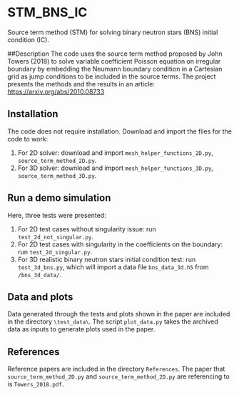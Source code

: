 # STM_BNS_IC
Source term method (STM) for solving binary neutron stars (BNS) initial condition (IC).

##Description
The code uses the source term method proposed by John Towers (2018) to solve variable coefficient Poisson equation on irregular boundary by 
embedding the Neumann boundary condition in a Cartesian grid as jump conditions to be included in the source terms.
The project presents the methods and the results in an article:
https://arxiv.org/abs/2010.08733

## Installation
The code does not require installation. Download and import the files for the code to work:
1. For 2D solver: download and import `mesh_helper_functions_2D.py`, `source_term_method_2D.py`.
2. For 3D solver: download and import `mesh_helper_functions_3D.py`, `source_term_method_3D.py`.


## Run a demo simulation
Here, three tests were presented:
1. For 2D test cases without singularity issue: run `test_2d_not_singular.py`.
2. For 2D test cases with singularity in the coefficients on the boundary: run `test_2d_singular.py`.
3. For 3D realistic binary neutron stars initial condition test: run `test_3d_bns.py`, which will import a data file `bns_data_3d.h5` from `/bns_3d_data/`.

## Data and plots
Data generated through the tests and plots shown in the paper are included in the directory `\test_data\`.
The script `plot_data.py` takes the archived data as inputs to generate plots used in the paper.

## References
Reference papers are included in the directory `References`.
The paper that `source_term_method_2D.py` and `source_term_method_2D.py` are referencing to is `Towers_2018.pdf`.